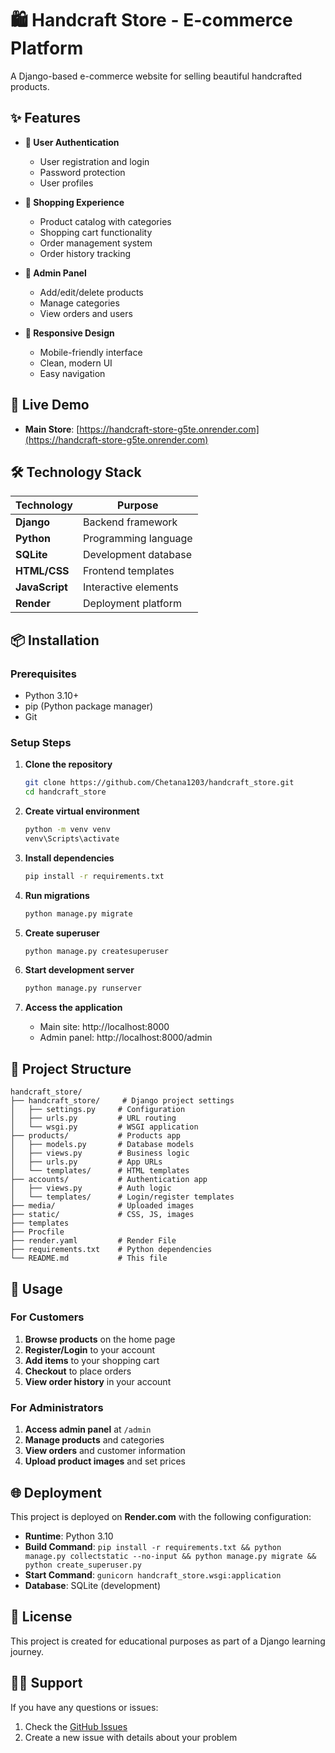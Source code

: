 # 🛍️ Handcraft Store - E-commerce Platform

A Django-based e-commerce website for selling beautiful handcrafted products.

## ✨ Features

- **👥 User Authentication**
  - User registration and login
  - Password protection
  - User profiles

- **🛒 Shopping Experience**
  - Product catalog with categories
  - Shopping cart functionality
  - Order management system
  - Order history tracking

- **🎨 Admin Panel**
  - Add/edit/delete products
  - Manage categories
  - View orders and users

- **📱 Responsive Design**
  - Mobile-friendly interface
  - Clean, modern UI
  - Easy navigation

## 🚀 Live Demo

- **Main Store**: [https://handcraft-store-g5te.onrender.com](https://handcraft-store-g5te.onrender.com)

## 🛠️ Technology Stack

| Technology | Purpose |
|------------|---------|
| **Django** | Backend framework |
| **Python** | Programming language |
| **SQLite** | Development database |
| **HTML/CSS** | Frontend templates |
| **JavaScript** | Interactive elements |
| **Render** | Deployment platform |

## 📦 Installation

### Prerequisites
- Python 3.10+
- pip (Python package manager)
- Git

### Setup Steps

1. **Clone the repository**
   ```bash
   git clone https://github.com/Chetana1203/handcraft_store.git
   cd handcraft_store
   ```

2. **Create virtual environment**
   ```bash
   python -m venv venv
   venv\Scripts\activate
   ```

3. **Install dependencies**
   ```bash
   pip install -r requirements.txt
   ```

4. **Run migrations**
   ```bash
   python manage.py migrate
   ```

5. **Create superuser**
   ```bash
   python manage.py createsuperuser
   ```

6. **Start development server**
   ```bash
   python manage.py runserver
   ```

7. **Access the application**
   - Main site: http://localhost:8000
   - Admin panel: http://localhost:8000/admin

## 📁 Project Structure

```
handcraft_store/
├── handcraft_store/     # Django project settings
│   ├── settings.py     # Configuration
│   ├── urls.py         # URL routing
│   └── wsgi.py         # WSGI application
├── products/           # Products app
│   ├── models.py       # Database models
│   ├── views.py        # Business logic
│   ├── urls.py         # App URLs
│   └── templates/      # HTML templates
├── accounts/           # Authentication app
│   ├── views.py        # Auth logic
│   └── templates/      # Login/register templates
├── media/              # Uploaded images
├── static/             # CSS, JS, images
├── templates         
├── Procfile
├── render.yaml         # Render File
├── requirements.txt    # Python dependencies
└── README.md           # This file
```

## 🎯 Usage

### For Customers
1. **Browse products** on the home page
2. **Register/Login** to your account
3. **Add items** to your shopping cart
4. **Checkout** to place orders
5. **View order history** in your account

### For Administrators
1. **Access admin panel** at `/admin`
2. **Manage products** and categories
3. **View orders** and customer information
4. **Upload product images** and set prices

## 🌐 Deployment

This project is deployed on **Render.com** with the following configuration:

- **Runtime**: Python 3.10
- **Build Command**: `pip install -r requirements.txt && python manage.py collectstatic --no-input && python manage.py migrate && python create_superuser.py`
- **Start Command**: `gunicorn handcraft_store.wsgi:application`
- **Database**: SQLite (development)


## 📝 License

This project is created for educational purposes as part of a Django learning journey.

## 🙋‍♂️ Support

If you have any questions or issues:

1. Check the [GitHub Issues](https://github.com/Chetana1203/handcraft_store/issues)
2. Create a new issue with details about your problem

